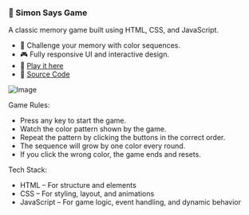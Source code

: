 ### 🔵 Simon Says Game

A classic memory game built using HTML, CSS, and JavaScript.
- 🧠 Challenge your memory with color sequences.
- 🎮 Fully responsive UI and interactive design.
- 🚀 [Play it here](https://atharva-rane.github.io/simon-says-game/)
- 📂 [Source Code](https://github.com/atharva-rane/simon-says-game)
  
![Image](https://github.com/user-attachments/assets/e054ba1d-fa7f-4024-8f8f-7f1b906a74af)

Game Rules:
  - Press any key to start the game.
  - Watch the color pattern shown by the game.
  - Repeat the pattern by clicking the buttons in the correct order.
  - The sequence will grow by one color every round.
  - If you click the wrong color, the game ends and resets.

Tech Stack:
 - HTML – For structure and elements
 - CSS – For styling, layout, and animations
 - JavaScript – For game logic, event handling, and dynamic behavior
